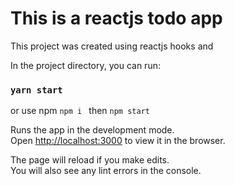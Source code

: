 # This is a reactjs todo app 
This project was created using reactjs hooks and 

In the project directory, you can run:

### `yarn start`
or use npm `npm i ` then `npm start `

Runs the app in the development mode.\
Open [http://localhost:3000](http://localhost:3000) to view it in the browser.

The page will reload if you make edits.\
You will also see any lint errors in the console.
